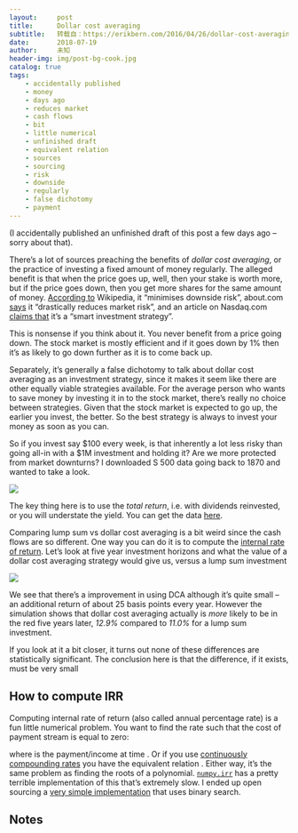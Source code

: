 ```yaml
---
layout:     post
title:      Dollar cost averaging
subtitle:   转载自：https://erikbern.com/2016/04/26/dollar-cost-averaging.html
date:       2018-07-19
author:     未知
header-img: img/post-bg-cook.jpg
catalog: true
tags:
    - accidentally published
    - money
    - days ago
    - reduces market
    - cash flows
    - bit
    - little numerical
    - unfinished draft
    - equivalent relation
    - sources
    - sourcing
    - risk
    - downside
    - regularly
    - false dichotomy
    - payment
---
```


(I accidentally published an unfinished draft of this post a few days ago – sorry about that).

There’s a lot of sources preaching the benefits of *dollar cost averaging*, or the practice of investing a fixed amount of money regularly. The alleged benefit is that when the price goes up, well, then your stake is worth more, but if the price goes down, then you get more shares for the same amount of money. [According to](https://en.wikipedia.org/wiki/Dollar_cost_averaging) Wikipedia, it “minimises downside risk”, about.com [says](http://beginnersinvest.about.com/cs/newinvestors/a/041901a.htm) it “drastically reduces market risk”, and an article on Nasdaq.com [claims that](http://www.nasdaq.com/article/why-dollar-cost-averaging-is-a-smart-investment-strategy-cm354240) it’s a “smart investment strategy”.

This is nonsense if you think about it. You never benefit from a price going down. The stock market is mostly efficient and if it goes down by 1% then it’s as likely to go down further as it is to come back up.

Separately, it’s generally a false dichotomy to talk about dollar cost averaging as an investment strategy, since it makes it seem like there are other equally viable strategies available. For the average person who wants to save money by investing it in to the stock market, there’s really no choice between strategies. Given that the stock market is expected to go up, the earlier you invest, the better. So the best strategy is always to invest your money as soon as you can.

So if you invest say $100 every week, is that inherently a lot less risky than going all-in with a $1M investment and holding it? Are we more protected from market downturns? I downloaded S 500 data going back to 1870 and wanted to take a look.

![](https://erikbern.com/assets/sp500_return.png)


The key thing here is to use the *total return*, i.e. with dividends reinvested, or you will understate the yield. You can get the data [here](http://data.okfn.org/data/core/s-and-p-500).

Comparing lump sum vs dollar cost averaging is a bit weird since the cash flows are so different. One way you can do it is to compute the [internal rate of return](https://en.wikipedia.org/wiki/Internal_rate_of_return). Let’s look at five year investment horizons and what the value of a dollar cost averaging strategy would give us, versus a lump sum investment

![](https://erikbern.com/assets/lump_vs_dcav.png)


We see that there’s a improvement in using DCA although it’s quite small – an additional return of about 25 basis points every year. However the simulation shows that dollar cost averaging actually is *more* likely to be in the red five years later, *12.9%* compared to *11.0%* for a lump sum investment.

If you look at it a bit closer, it turns out none of these differences are statistically significant. The conclusion here is that the difference, if it exists, must be very small

## How to compute IRR

Computing internal rate of return (also called annual percentage rate) is a fun little numerical problem. You want to find the rate such that the cost of payment stream is equal to zero:

where is the payment/income at time . Or if you use [continuously compounding rates](https://en.wikipedia.org/wiki/Compound_interest#Continuous_compounding) you have the equivalent relation . Either way, it’s the same problem as finding the roots of a polynomial. [`numpy.irr`](http://docs.scipy.org/doc/numpy-1.10.0/reference/generated/numpy.irr.html) has a pretty terrible implementation of this that’s extremely slow. I ended up open sourcing a [very simple implementation](https://github.com/better/irr) that uses binary search.

## Notes
